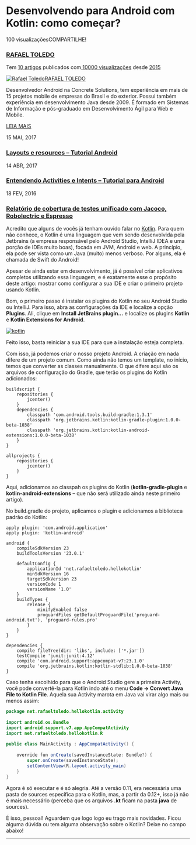# Desenvolvendo para Android com Kotlin: como começar?

100 visualizaçõesCOMPARTILHE!

### [RAFAEL TOLEDO](https://imasters.com.br/perfil/rafaeltoledo)

Tem [10 artigos](https://imasters.com.br/android/desenvolvendo-para-android-com-kotlin-como-comecar#) publicados com[ 10000 visualizações](https://imasters.com.br/android/desenvolvendo-para-android-com-kotlin-como-comecar#) desde [2015](https://imasters.com.br/android/desenvolvendo-para-android-com-kotlin-como-comecar#)

[![Rafael Toledo](https://secure.gravatar.com/avatar/701b02c6509210ee6725ef6441f4c4f4?s=96&d=mm&r=g)](https://imasters.com.br/perfil/rafaeltoledo)[RAFAEL TOLEDO](https://imasters.com.br/perfil/rafaeltoledo)



Desenvolvedor Android na Concrete Solutions, tem experiência em mais de 15 projetos mobile de empresas do Brasil e do exterior. Possui também experiência em desenvolvimento Java desde 2009. É formado em Sistemas de Informação e pós-graduado em Desenvolvimento Ágil para Web e Mobile.

[LEIA MAIS](https://imasters.com.br/perfil/rafaeltoledo)

15 MAI, 2017

### [Layouts e resources – Tutorial Android](https://imasters.com.br/android/layouts-e-resources-tutorial-android)

14 ABR, 2017

### [Entendendo Activities e Intents – Tutorial para Android](https://imasters.com.br/android/entendendo-activities-e-intentes-tutorial-para-android)

18 FEV, 2016

### [Relatório de cobertura de testes unificado com Jacoco, Robolectric e Espresso](https://imasters.com.br/android/relatorio-de-cobertura-de-testes-unificado-com-jacoco-robolectric-e-espresso)

Acredito que alguns de vocês já tenham ouvido falar no [Kotlin](http://kotlinlang.org/). Para quem não conhece, o Kotlin é uma linguagem que vem sendo desenvolvida pela Jetbrains (a empresa responsável pelo Android Studio, IntelliJ IDEA e uma porção de IDEs muito boas), focada em JVM, Android e web. A princípio, ela pode ser vista como um Java (muito) menos verboso. Por alguns, ela é chamada de Swift do Android!

Apesar de ainda estar em desenvolvimento, já é possível criar aplicativos completos utilizando essa linguagem, e é exatamente esse o propósito deste artigo: mostrar como configurar a sua IDE e criar o primeiro projeto usando Kotlin.

Bom, o primeiro passo é instalar os plugins do Kotlin no seu Android Studio ou IntelliJ. Para isso, abra as configurações da IDE e localize a opção **Plugins**. Ali, clique em **Install JetBrains plugin…** e localize os plugins **Kotlin** e **Kotlin Extensions for Android**.

[![kotlin](https://static.imasters.com.br/wp-content/uploads/2015/10/kotlin.png)](https://static.imasters.com.br/wp-content/uploads/2015/10/kotlin.png)

Feito isso, basta reiniciar a sua IDE para que a instalação esteja completa.

Com isso, já podemos criar o nosso projeto Android. A criação em nada difere de um projeto comum. Como ainda não temos um template, no início, temos que converter as classes manualmente. O que difere aqui são os arquivos de configuração do Gradle, que terão os plugins do Kotlin adicionados:

```text
buildscript {
    repositories {
        jcenter()
    }
    dependencies {
        classpath 'com.android.tools.build:gradle:1.3.1'
        classpath 'org.jetbrains.kotlin:kotlin-gradle-plugin:1.0.0-beta-1038'
        classpath 'org.jetbrains.kotlin:kotlin-android-extensions:1.0.0-beta-1038'
    }
}
 
allprojects {
    repositories {
        jcenter()
    }
}
```

Aqui, adicionamos ao classpah os plugins do Kotlin (**kotlin-gradle-plugin** e **kotlin-android-extensions** – que não será utilizado ainda neste primeiro artigo).

No build.gradle do projeto, aplicamos o plugin e adicionamos a biblioteca padrão do Kotlin:

```text
apply plugin: 'com.android.application'
apply plugin: 'kotlin-android'
 
android {
    compileSdkVersion 23
    buildToolsVersion '23.0.1'
 
    defaultConfig {
        applicationId 'net.rafaeltoledo.hellokotlin'
        minSdkVersion 16
        targetSdkVersion 23
        versionCode 1
        versionName '1.0'
    }
    buildTypes {
        release {
            minifyEnabled false
            proguardFiles getDefaultProguardFile('proguard-android.txt'), 'proguard-rules.pro'
        }
    }
}
 
dependencies {
    compile fileTree(dir: 'libs', include: ['*.jar'])
    testCompile 'junit:junit:4.12'
    compile 'com.android.support:appcompat-v7:23.1.0'
    compile 'org.jetbrains.kotlin:kotlin-stdlib:1.0.0-beta-1038'
}
```

Caso tenha escolhido para que o Android Studio gere a primeira Activity, você pode convertê-la para Kotlin indo até o menu **Code -> Convert Java File to Kotlin File**. Aquela sua Activity marota em Java vai virar algo mais ou menos assim:

```java
package net.rafaeltoledo.hellokotlin.activity
 
import android.os.Bundle
import android.support.v7.app.AppCompatActivity
import net.rafaeltoledo.hellokotlin.R
 
public class MainActivity : AppCompatActivity() {
 
    override fun onCreate(savedInstanceState: Bundle?) {
        super.onCreate(savedInstanceState);
        setContentView(R.layout.activity_main)
    }
}
```

Agora é só executar e é só alegria. Até a versão 0.11, era necessária uma pasta de sources específica para o Kotlin, mas, a partir da 0.12+, isso já não é mais necessário (perceba que os arquivos **.kt** ficam na pasta **java** de sources).

É isso, pessoal! Aguardem que logo logo eu trago mais novidades. Ficou alguma dúvida ou tem alguma observação sobre o Kotlin? Deixe no campo abaixo!

***